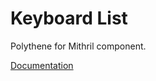 # Keyboard List

Polythene for Mithril component.

[Documentation](https://github.com/ArthurClemens/polythene/tree/master/docs/components/mithril/keyboard-list.md)
